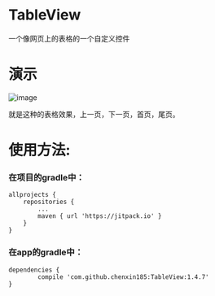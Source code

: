 # TableView
一个像网页上的表格的一个自定义控件

# 演示
 ![image](https://github.com/chenxin185/TableViewDemo/blob/master/img/show.png)
 
 就是这种的表格效果，上一页，下一页，首页，尾页。
 
 # 使用方法:
 
 ### 在项目的gradle中：
 	allprojects {
		repositories {
			...
			maven { url 'https://jitpack.io' }
		}
	}
 
 ### 在app的gradle中：
 	dependencies {
	        compile 'com.github.chenxin185:TableView:1.4.7'
	}
